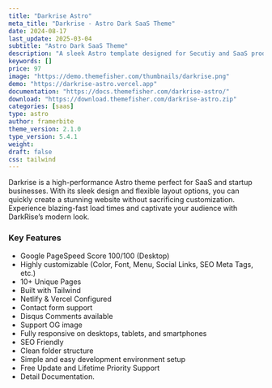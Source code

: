 ```yaml
---
title: "Darkrise Astro"
meta_title: "Darkrise - Astro Dark SaaS Theme"
date: 2024-08-17
last_update: 2025-03-04
subtitle: "Astro Dark SaaS Theme"
description: "A sleek Astro template designed for Secutiy and SaaS products ."
keywords: []
price: 97
image: "https://demo.themefisher.com/thumbnails/darkrise.png"
demo: "https://darkrise-astro.vercel.app"
documentation: "https://docs.themefisher.com/darkrise-astro/"
download: "https://download.themefisher.com/darkrise-astro.zip"
categories: [saas]
type: astro
author: framerbite
theme_version: 2.1.0
type_version: 5.4.1
weight: 
draft: false
css: tailwind
---
```


Darkrise is a high-performance Astro theme perfect for SaaS and startup businesses. With its sleek design and flexible layout options, you can quickly create a stunning website without sacrificing customization. Experience blazing-fast load times and captivate your audience with DarkRise’s modern look.

### Key Features

- Google PageSpeed Score 100/100 (Desktop)
- Highly customizable (Color, Font, Menu, Social Links, SEO Meta Tags, etc.)
- 10+ Unique Pages
- Built with Tailwind
- Netlify & Vercel Configured
- Contact form support
- Disqus Comments available
- Support OG image
- Fully responsive on desktops, tablets, and smartphones
- SEO Friendly
- Clean folder structure
- Simple and easy development environment setup
- Free Update and Lifetime Priority Support
- Detail Documentation.
